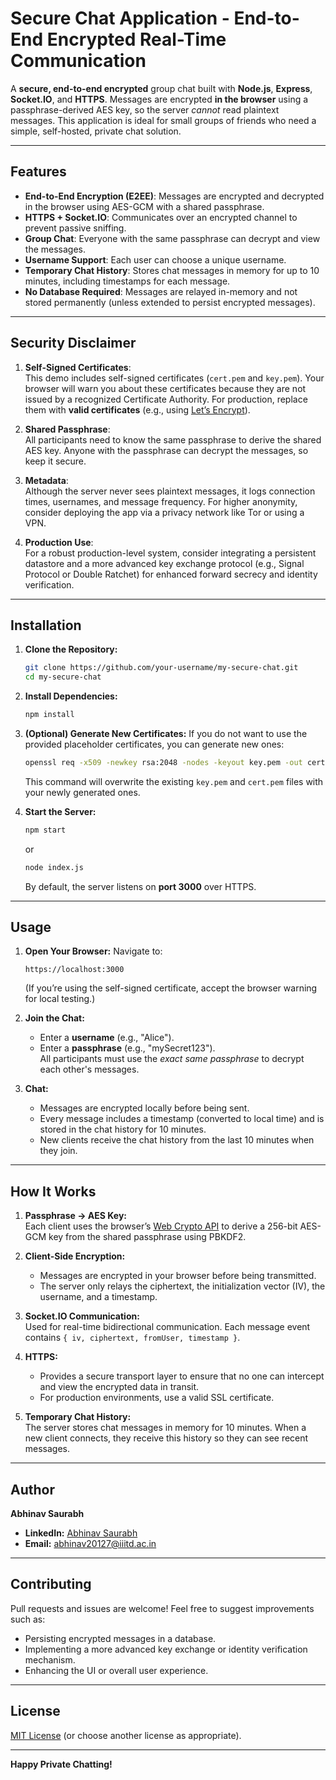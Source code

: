 
# Secure Chat Application - End-to-End Encrypted Real-Time Communication

A **secure, end-to-end encrypted** group chat built with **Node.js**, **Express**, **Socket.IO**, and **HTTPS**. Messages are encrypted **in the browser** using a passphrase-derived AES key, so the server *cannot* read plaintext messages. This application is ideal for small groups of friends who need a simple, self-hosted, private chat solution.

---

## Features

- **End-to-End Encryption (E2EE)**: Messages are encrypted and decrypted in the browser using AES-GCM with a shared passphrase.
- **HTTPS + Socket.IO**: Communicates over an encrypted channel to prevent passive sniffing.
- **Group Chat**: Everyone with the same passphrase can decrypt and view the messages.
- **Username Support**: Each user can choose a unique username.
- **Temporary Chat History**: Stores chat messages in memory for up to 10 minutes, including timestamps for each message.
- **No Database Required**: Messages are relayed in-memory and not stored permanently (unless extended to persist encrypted messages).

---

## Security Disclaimer

1. **Self-Signed Certificates**:  
   This demo includes self-signed certificates (`cert.pem` and `key.pem`). Your browser will warn you about these certificates because they are not issued by a recognized Certificate Authority. For production, replace them with **valid certificates** (e.g., using [Let’s Encrypt](https://letsencrypt.org/)).

2. **Shared Passphrase**:  
   All participants need to know the same passphrase to derive the shared AES key. Anyone with the passphrase can decrypt the messages, so keep it secure.

3. **Metadata**:  
   Although the server never sees plaintext messages, it logs connection times, usernames, and message frequency. For higher anonymity, consider deploying the app via a privacy network like Tor or using a VPN.

4. **Production Use**:  
   For a robust production-level system, consider integrating a persistent datastore and a more advanced key exchange protocol (e.g., Signal Protocol or Double Ratchet) for enhanced forward secrecy and identity verification.

---

## Installation

1. **Clone the Repository:**
   ```bash
   git clone https://github.com/your-username/my-secure-chat.git
   cd my-secure-chat
   ```

2. **Install Dependencies:**
   ```bash
   npm install
   ```

3. **(Optional) Generate New Certificates:**
   If you do not want to use the provided placeholder certificates, you can generate new ones:
   ```bash
   openssl req -x509 -newkey rsa:2048 -nodes -keyout key.pem -out cert.pem -days 365
   ```
   This command will overwrite the existing `key.pem` and `cert.pem` files with your newly generated ones.

4. **Start the Server:**
   ```bash
   npm start
   ```
   or
   ```bash
   node index.js
   ```
   By default, the server listens on **port 3000** over HTTPS.

---

## Usage

1. **Open Your Browser:**
   Navigate to:
   ```
   https://localhost:3000
   ```
   (If you’re using the self-signed certificate, accept the browser warning for local testing.)

2. **Join the Chat:**
   - Enter a **username** (e.g., "Alice").
   - Enter a **passphrase** (e.g., "mySecret123").  
     All participants must use the *exact same passphrase* to decrypt each other's messages.

3. **Chat:**
   - Messages are encrypted locally before being sent.
   - Every message includes a timestamp (converted to local time) and is stored in the chat history for 10 minutes.
   - New clients receive the chat history from the last 10 minutes when they join.

---

## How It Works

1. **Passphrase → AES Key:**  
   Each client uses the browser’s [Web Crypto API](https://developer.mozilla.org/en-US/docs/Web/API/Web_Crypto_API) to derive a 256-bit AES-GCM key from the shared passphrase using PBKDF2.

2. **Client-Side Encryption:**  
   - Messages are encrypted in your browser before being transmitted.
   - The server only relays the ciphertext, the initialization vector (IV), the username, and a timestamp.

3. **Socket.IO Communication:**  
   Used for real-time bidirectional communication. Each message event contains `{ iv, ciphertext, fromUser, timestamp }`.

4. **HTTPS:**  
   - Provides a secure transport layer to ensure that no one can intercept and view the encrypted data in transit.
   - For production environments, use a valid SSL certificate.

5. **Temporary Chat History:**  
   The server stores chat messages in memory for 10 minutes. When a new client connects, they receive this history so they can see recent messages.

---

## Author

**Abhinav Saurabh**

- **LinkedIn:** [Abhinav Saurabh](https://www.linkedin.com/in/abhinavsaurabh2/)
- **Email:** [abhinav20127@iiitd.ac.in](mailto:abhinav20127@iiitd.ac.in)

---

## Contributing

Pull requests and issues are welcome! Feel free to suggest improvements such as:

- Persisting encrypted messages in a database.
- Implementing a more advanced key exchange or identity verification mechanism.
- Enhancing the UI or overall user experience.

---

## License

[MIT License](LICENSE) (or choose another license as appropriate).

---

**Happy Private Chatting!**
